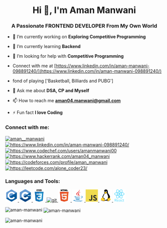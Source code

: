 <h1 align="center">Hi 👋, I'm Aman Manwani</h1>
<h3 align="center">A Passionate FRONTEND DEVELOPER From My Own World</h3>



- 🔭 I’m currently working on **Exploring Competitive Programming**

- 🌱 I’m currently learning **Backend**

- 🤝 I’m looking for help with **Competitive Programming**

- Connect with me at [https://www.linkedin.com/in/aman-manwani-098891240/](https://www.linkedin.com/in/aman-manwani-098891240/)

- fond of playing ['Basketball, Billiards and PUBG']

- 💬 Ask me about **DSA, CP and Myself**

- 📫 How to reach me **aman04.manwani@gmail.com**

- ⚡ Fun fact **I love Coding**

<h3 align="left">Connect with me:</h3>
<p align="left">
<a href="https://twitter.com/aman__manwani" target="blank"><img align="center" src="https://raw.githubusercontent.com/rahuldkjain/github-profile-readme-generator/master/src/images/icons/Social/twitter.svg" alt="aman__manwani" height="30" width="40" /></a>
<a href="https://www.linkedin.com/in/aman-manwani-098891240/" target="blank"><img align="center" src="https://raw.githubusercontent.com/rahuldkjain/github-profile-readme-generator/master/src/images/icons/Social/linked-in-alt.svg" alt="https://www.linkedin.com/in/aman-manwani-098891240/" height="30" width="40" /></a>
<a href="https://www.codechef.com/users/amanmanwani00" target="blank"><img align="center" src="https://cdn.jsdelivr.net/npm/simple-icons@3.1.0/icons/codechef.svg" alt="https://www.codechef.com/users/amanmanwani00" height="30" width="40" /></a>
<a href="https://www.hackerrank.com/aman04_manwani" target="blank"><img align="center" src="https://raw.githubusercontent.com/rahuldkjain/github-profile-readme-generator/master/src/images/icons/Social/hackerrank.svg" alt="https://www.hackerrank.com/aman04_manwani" height="30" width="40" /></a>
<a href="https://codeforces.com/profile/aman_manwani" target="blank"><img align="center" src="https://raw.githubusercontent.com/rahuldkjain/github-profile-readme-generator/master/src/images/icons/Social/codeforces.svg" alt="https://codeforces.com/profile/aman_manwani" height="30" width="40" /></a>
<a href="https://leetcode.com/alone_coder23/" target="blank"><img align="center" src="https://raw.githubusercontent.com/rahuldkjain/github-profile-readme-generator/master/src/images/icons/Social/leet-code.svg" alt="https://leetcode.com/alone_coder23/" height="30" width="40" /></a>
</p>

<h3 align="left">Languages and Tools:</h3>
<p align="left"> <a href="https://www.cprogramming.com/" target="_blank" rel="noreferrer"> <img src="https://raw.githubusercontent.com/devicons/devicon/master/icons/c/c-original.svg" alt="c" width="40" height="40"/> </a> <a href="https://www.w3schools.com/cpp/" target="_blank" rel="noreferrer"> <img src="https://raw.githubusercontent.com/devicons/devicon/master/icons/cplusplus/cplusplus-original.svg" alt="cplusplus" width="40" height="40"/> </a> <a href="https://www.w3schools.com/css/" target="_blank" rel="noreferrer"> <img src="https://raw.githubusercontent.com/devicons/devicon/master/icons/css3/css3-original-wordmark.svg" alt="css3" width="40" height="40"/> </a> <a href="https://git-scm.com/" target="_blank" rel="noreferrer"> <img src="https://www.vectorlogo.zone/logos/git-scm/git-scm-icon.svg" alt="git" width="40" height="40"/> </a> <a href="https://www.w3.org/html/" target="_blank" rel="noreferrer"> <img src="https://raw.githubusercontent.com/devicons/devicon/master/icons/html5/html5-original-wordmark.svg" alt="html5" width="40" height="40"/> </a> <a href="https://www.java.com" target="_blank" rel="noreferrer"> <img src="https://raw.githubusercontent.com/devicons/devicon/master/icons/java/java-original.svg" alt="java" width="40" height="40"/> </a> <a href="https://developer.mozilla.org/en-US/docs/Web/JavaScript" target="_blank" rel="noreferrer"> <img src="https://raw.githubusercontent.com/devicons/devicon/master/icons/javascript/javascript-original.svg" alt="javascript" width="40" height="40"/> </a> <a href="https://www.linux.org/" target="_blank" rel="noreferrer"> <img src="https://raw.githubusercontent.com/devicons/devicon/master/icons/linux/linux-original.svg" alt="linux" width="40" height="40"/> </a> <a href="https://reactjs.org/" target="_blank" rel="noreferrer"> <img src="https://raw.githubusercontent.com/devicons/devicon/master/icons/react/react-original-wordmark.svg" alt="react" width="40" height="40"/> </a> </p>

<p><img align="left" src="https://github-readme-stats.vercel.app/api/top-langs?username=aman-manwani&show_icons=true&locale=en&layout=compact" alt="aman-manwani" /></p>

<p>&nbsp;<img align="center" src="https://github-readme-stats.vercel.app/api?username=aman-manwani&show_icons=true&locale=en" alt="aman-manwani" /></p>

<p><img align="center" src="https://github-readme-streak-stats.herokuapp.com/?user=aman-manwani&" alt="aman-manwani" /></p>
